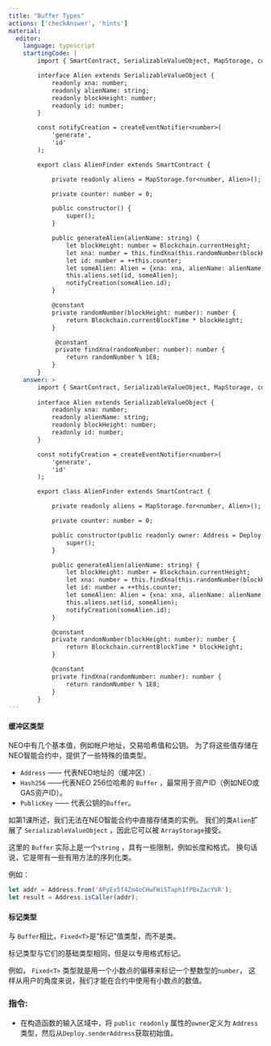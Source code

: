 ```yaml
---
title: "Buffer Types"
actions: ['checkAnswer', 'hints']
material: 
  editor:
    language: typescript
    startingCode: |
        import { SmartContract, SerializableValueObject, MapStorage, constant, Blockchain, createEventNotifier } from '@neo-one/smart-contract';

        interface Alien extends SerializableValueObject {
            readonly xna: number;
            readonly alienName: string;
            readonly blockHeight: number;
            readonly id: number;
        }

        const notifyCreation = createEventNotifier<number>(
            'generate',
            'id'
        );

        export class AlienFinder extends SmartContract {

            private readonly aliens = MapStorage.for<number, Alien>();

            private counter: number = 0; 

            public constructor() {
                super();
            }

            public generateAlien(alienName: string) {
                let blockHeight: number = Blockchain.currentHeight;
                let xna: number = this.findXna(this.randomNumber(blockHeight));
                let id: number = ++this.counter;
                let someAlien: Alien = {xna: xna, alienName: alienName, blockHeight: blockHeight, id: id};
                this.aliens.set(id, someAlien);
                notifyCreation(someAlien.id);
            }

            @constant
            private randomNumber(blockHeight: number): number {
                return Blockchain.currentBlockTime * blockHeight;
            }

             @constant
             private findXna(randomNumber: number): number {
                return randomNumber % 1E8;
            }
        }
    answer: > 
        import { SmartContract, SerializableValueObject, MapStorage, constant, Blockchain, createEventNotifier, Address, Deploy } from '@neo-one/smart-contract';
        
        interface Alien extends SerializableValueObject {
            readonly xna: number;
            readonly alienName: string;
            readonly blockHeight: number;
            readonly id: number;
        }

        const notifyCreation = createEventNotifier<number>(
            'generate',
            'id'
        );

        export class AlienFinder extends SmartContract {

            private readonly aliens = MapStorage.for<number, Alien>();

            private counter: number = 0; 

            public constructor(public readonly owner: Address = Deploy.senderAddress) {
                super();
            }

            public generateAlien(alienName: string) {
                let blockHeight: number = Blockchain.currentHeight;
                let xna: number = this.findXna(this.randomNumber(blockHeight));
                let id: number = ++this.counter;
                let someAlien: Alien = {xna: xna, alienName: alienName, blockHeight: blockHeight, id: id};
                this.aliens.set(id, someAlien);
                notifyCreation(someAlien.id);
            }

            @constant
            private randomNumber(blockHeight: number): number {
                return Blockchain.currentBlockTime * blockHeight;
            }

            @constant
            private findXna(randomNumber: number): number {
                return randomNumber % 1E8;
            }
        }
---
```


#### 缓冲区类型

NEO中有几个基本值，例如帐户地址，交易哈希值和公钥。 为了将这些值存储在NEO智能合约中，提供了一些特殊的值类型。

- `Address` —— 代表NEO地址的（缓冲区）.
- `Hash256` ——代表NEO 256位哈希的 `Buffer` ，最常用于资产ID（例如NEO或GAS资产ID）。
- `PublicKey` —— 代表公钥的`Buffer`。

如第1课所述，我们无法在NEO智能合约中直接存储类的实例。 我们的类`Alien`扩展了 `SerializableValueObject` ，因此它可以被 `ArrayStorage`接受。

这里的 `Buffer` 实际上是一个`string` ，具有一些限制，例如长度和格式。 换句话说，它是带有一些有用方法的序列化类。

例如：

```typescript
let addr = Address.from('APyEx5f4Zm4oCHwFWiSTaph1fPBxZacYVR');
let result = Address.isCaller(addr);
```

#### 标记类型

与 `Buffer`相比，`Fixed<T>`是“标记”值类型，而不是类。

标记类型与它们的基础类型相同，但是以专用格式标记。

例如， `Fixed<T>` 类型就是用一个小数点的偏移来标记一个整数型的`number`，
这样从用户的角度来说，我们才能在合约中使用有小数点的数值。

### 指令: 

- 在构造函数的输入区域中，将  `public readonly` 属性的`owner`定义为 `Address` 类型，然后从`Deploy.senderAddress`获取初始值。
